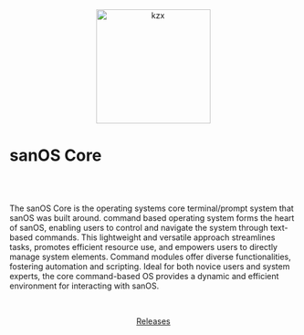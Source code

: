 <html>
  
<div align="center">
  <img alt="kzx" src="https://github.com/GDS-Sander/sanOS-Core/assets/97965051/7e3d801a-a70d-4700-9146-57d43e3359f5" width="200" />
</div>




# sanOS Core

<br/>
<br/>

The sanOS Core is the operating systems core terminal/prompt system that sanOS was built around. command based operating system forms the heart of sanOS, enabling users to control and navigate the system through text-based commands. This lightweight and versatile approach streamlines tasks, promotes efficient resource use, and empowers users to directly manage system elements. Command modules offer diverse functionalities, fostering automation and scripting. Ideal for both novice users and system experts, the core command-based OS provides a dynamic and efficient environment for interacting with sanOS.

<br/>

<p align="center">
  <a href="">Releases</a> 


